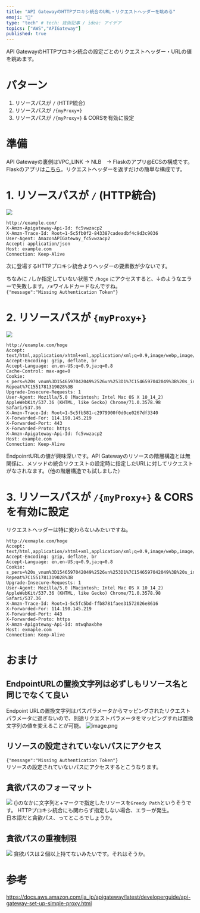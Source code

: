 ```yaml
---
title: "API GatewayのHTTPプロキシ統合のURL・リクエストヘッダーを眺める"
emoji: "🔖"
type: "tech" # tech: 技術記事 / idea: アイデア
topics: ["AWS","APIGateway"]
published: true
---
```

API GatewayのHTTPプロキシ統合の設定ごとのリクエストヘッダー・URLの値を眺めます。

# パターン
1. リソースパスが `/` (HTTP統合)
3. リソースパスが `/{myProxy+}`
4. リソースパスが `/{myProxy+}` & CORSを有効に設定


# 準備
API Gatewayの裏側はVPC_LINK → NLB　→ Flaskのアプリ@ECSの構成です。  
Flaskのアプリは[こちら](https://github.com/hiroga-cc/flask-repeat-after-me)。リクエストヘッダーを返すだけの簡単な構成です。  


# 1. リソースパスが `/` (HTTP統合)
![](https://i.imgur.com/xc892Ip.png)

```
http://example.com/
X-Amzn-Apigateway-Api-Id: fc5vwzacp2
X-Amzn-Trace-Id: Root=1-5c5fb0f2-843387cadeadbf4c9d3c9036
User-Agent: AmazonAPIGateway_fc5vwzacp2
Accept: application/json
Host: example.com
Connection: Keep-Alive
```

次に登場するHTTPプロキシ統合よりヘッダーの要素数が少ないです。


ちなみに `/`しか指定していない状態で `/hoge` にアクセスすると、↓のようなエラーで失敗します。`/`≠ワイルドカードなんですね。  
`{"message":"Missing Authentication Token"}`

# 2. リソースパスが `{myProxy+}`
![](https://i.imgur.com/Ji3zEX9.png)

```
http://example.com/hoge
Accept: text/html,application/xhtml+xml,application/xml;q=0.9,image/webp,image/apng,*/*;q=0.8
Accept-Encoding: gzip, deflate, br
Accept-Language: en,en-US;q=0.9,ja;q=0.8
Cache-Control: max-age=0
Cookie: s_pers=%20s_vnum%3D1546597042049%2526vn%253D1%7C1546597042049%3B%20s_invisit%3Dtrue%7C1544007119025%3B%20s_nr%3D1544005319028-Repeat%7C1551781319028%3B
Upgrade-Insecure-Requests: 1
User-Agent: Mozilla/5.0 (Macintosh; Intel Mac OS X 10_14_2) AppleWebKit/537.36 (KHTML, like Gecko) Chrome/71.0.3578.98 Safari/537.36
X-Amzn-Trace-Id: Root=1-5c5fb581-c2979900f0d0ce0267df3340
X-Forwarded-For: 114.190.145.219
X-Forwarded-Port: 443
X-Forwarded-Proto: https
X-Amzn-Apigateway-Api-Id: fc5vwzacp2
Host: example.com
Connection: Keep-Alive
```

EndpoinrtURLの値が興味深いです。API Gatewayのリソースの階層構造とは無関係に、メソッドの統合リクエストの設定時に指定したURLに対してリクエストがなされなます。（他の階層構造でも試しました）  


# 3. リソースパスが `/{myProxy+}` & CORSを有効に設定
リクエストヘッダーは特に変わらないみたいですね。

```
http://exmaple.com/hoge
Accept: text/html,application/xhtml+xml,application/xml;q=0.9,image/webp,image/apng,*/*;q=0.8
Accept-Encoding: gzip, deflate, br
Accept-Language: en,en-US;q=0.9,ja;q=0.8
Cookie: s_pers=%20s_vnum%3D1546597042049%2526vn%253D1%7C1546597042049%3B%20s_invisit%3Dtrue%7C1544007119025%3B%20s_nr%3D1544005319028-Repeat%7C1551781319028%3B
Upgrade-Insecure-Requests: 1
User-Agent: Mozilla/5.0 (Macintosh; Intel Mac OS X 10_14_2) AppleWebKit/537.36 (KHTML, like Gecko) Chrome/71.0.3578.98 Safari/537.36
X-Amzn-Trace-Id: Root=1-5c5fc5bd-ffb8781faee31572026e8616
X-Forwarded-For: 114.190.145.219
X-Forwarded-Port: 443
X-Forwarded-Proto: https
X-Amzn-Apigateway-Api-Id: mtwqhaxbhe
Host: exmaple.com
Connection: Keep-Alive
```

# おまけ
## EndpointURLの置換文字列は必ずしもリソース名と同じでなくて良い
Endpoint URLの置換文字列はパスパラメータからマッピングされたリクエストパラメータに過ぎないので、別途リクエストパラメータをマッピングすれば置換文字列の値を変えることが可能。
![image.png](https://qiita-image-store.s3.amazonaws.com/0/96286/49494f15-ed94-74f6-ac44-847c02a6d745.png)



## リソースの設定されていないパスにアクセス
`{"message":"Missing Authentication Token"}`  
リソースの設定されていないパスにアクセスするとこうなります。  

## 貪欲パスのフォーマット
![](https://i.imgur.com/gNHJ5MB.png)
{}のなかに文字列と+マークで指定したリソースを`Greedy Path`というそうです。
HTTPプロキシ統合にも関わらず指定しない場合、エラーが発生。  
日本語だと貪欲パス、ってところでしょうか。  

## 貪欲パスの重複制限
![](https://i.imgur.com/5ae3G5R.png)
貪欲パスは２個以上持てないみたいです。それはそうか。  


# 参考
https://docs.aws.amazon.com/ja_jp/apigateway/latest/developerguide/api-gateway-set-up-simple-proxy.html

